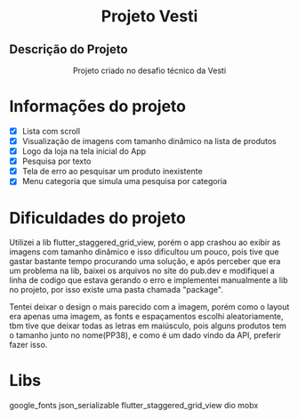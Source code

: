 <h1 align="center">Projeto Vesti</h1>

## Descrição do Projeto
<p align="center">Projeto criado no desafio técnico da Vesti</p>

Informações do projeto
=================

- [x] Lista com scroll 
- [x] Visualização de imagens com tamanho dinâmico na lista de produtos 
- [x] Logo da loja na tela inicial do App
- [x] Pesquisa por texto
- [x] Tela de erro ao pesquisar um produto inexistente
- [x] Menu categoria que simula uma pesquisa por categoria 

Dificuldades do projeto
=================
Utilizei a lib flutter_staggered_grid_view, porém o app crashou ao exibir as imagens com tamanho dinâmico e isso dificultou um pouco, pois tive que gastar bastante tempo procurando uma solução, e após perceber que era um problema na lib, baixei os arquivos no site do pub.dev e modifiquei a linha de codigo que estava gerando o erro e implementei manualmente a lib no projeto, por isso existe uma pasta chamada "package". 

Tentei deixar o design o mais parecido com a imagem, porém como o layout era apenas uma imagem, as fonts e espaçamentos escolhi aleatoriamente, tbm tive que deixar todas as letras em maiúsculo, pois alguns produtos tem o tamanho junto no nome(PP38), e como é um dado vindo da API, preferir fazer isso.

Libs
=================
google_fonts 
json_serializable
flutter_staggered_grid_view
dio
mobx
